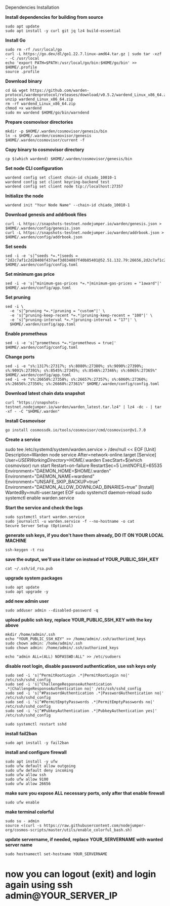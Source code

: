 Dependencies Installation

**Install dependencies for building from source**
```
sudo apt update
sudo apt install -y curl git jq lz4 build-essential
```

**Install Go**
```
sudo rm -rf /usr/local/go
curl -L https://go.dev/dl/go1.22.7.linux-amd64.tar.gz | sudo tar -xzf - -C /usr/local
echo 'export PATH=$PATH:/usr/local/go/bin:$HOME/go/bin' >> $HOME/.profile
source .profile
```

**Download binary**
```
cd && wget https://github.com/warden-protocol/wardenprotocol/releases/download/v0.5.2/wardend_Linux_x86_64.zip
unzip wardend_Linux_x86_64.zip
rm -rf wardend_Linux_x86_64.zip
chmod +x wardend
sudo mv wardend $HOME/go/bin/warndend
```

**Prepare cosmovisor directories**
```
mkdir -p $HOME/.warden/cosmovisor/genesis/bin
ln -s $HOME/.warden/cosmovisor/genesis $HOME/.warden/cosmovisor/current -f
```

**Copy binary to cosmovisor directory**
```
cp $(which wardend) $HOME/.warden/cosmovisor/genesis/bin
```

**Set node CLI configuration**
```
wardend config set client chain-id chiado_10010-1
wardend config set client keyring-backend test
wardend config set client node tcp://localhost:27357
```

**Initialize the node**
```
wardend init "Your Node Name" --chain-id chiado_10010-1
```

**Download genesis and addrbook files**
```
curl -L https://snapshots-testnet.nodejumper.io/warden/genesis.json > $HOME/.warden/config/genesis.json
curl -L https://snapshots-testnet.nodejumper.io/warden/addrbook.json > $HOME/.warden/config/addrbook.json
```

**Set seeds**
```
sed -i -e 's|^seeds *=.*|seeds = "2d2c7af1c2d28408f437aef3d034087f40b85401@52.51.132.79:26656,2d2c7af1c2d28408f437aef3d034087f40b85401@52.51.132.79:26656,5461e7642520a1f8427ffaa57f9d39cf345fcd47@54.72.190.0:26656"|' $HOME/.warden/config/config.toml
```

**Set minimum gas price**
```
sed -i -e 's|^minimum-gas-prices *=.*|minimum-gas-prices = "1award"|' $HOME/.warden/config/app.toml
```

**Set pruning**
```
sed -i \
  -e 's|^pruning *=.*|pruning = "custom"|' \
  -e 's|^pruning-keep-recent *=.*|pruning-keep-recent = "100"|' \
  -e 's|^pruning-interval *=.*|pruning-interval = "17"|' \
  $HOME/.warden/config/app.toml
```
**Enable prometheus**
```
sed -i -e 's|^prometheus *=.*|prometheus = true|' $HOME/.warden/config/config.toml
```

**Change ports**
```
sed -i -e "s%:1317%:27317%; s%:8080%:27380%; s%:9090%:27390%; s%:9091%:27391%; s%:8545%:27345%; s%:8546%:27346%; s%:6065%:27365%" $HOME/.warden/config/app.toml
sed -i -e "s%:26658%:27358%; s%:26657%:27357%; s%:6060%:27360%; s%:26656%:27356%; s%:26660%:27361%" $HOME/.warden/config/config.toml
```

**Download latest chain data snapshot**
```
curl "https://snapshots-testnet.nodejumper.io/warden/warden_latest.tar.lz4" | lz4 -dc - | tar -xf - -C "$HOME/.warden"
```

**Install Cosmovisor**
```
go install cosmossdk.io/tools/cosmovisor/cmd/cosmovisor@v1.7.0
```

**Create a service**

sudo tee /etc/systemd/system/warden.service > /dev/null << EOF
[Unit]
Description=Warden node service
After=network-online.target
[Service]
User=$USER
WorkingDirectory=$HOME/.warden
ExecStart=$(which cosmovisor) run start
Restart=on-failure
RestartSec=5
LimitNOFILE=65535
Environment="DAEMON_HOME=$HOME/.warden"
Environment="DAEMON_NAME=wardend"
Environment="UNSAFE_SKIP_BACKUP=true"
Environment="DAEMON_ALLOW_DOWNLOAD_BINARIES=true"
[Install]
WantedBy=multi-user.target
EOF
sudo systemctl daemon-reload
sudo systemctl enable warden.service

**Start the service and check the logs**
```
sudo systemctl start warden.service
sudo journalctl -u warden.service -f --no-hostname -o cat
Secure Server Setup (Optional)
```

**generate ssh keys, if you don't have them already, DO IT ON YOUR LOCAL MACHINE**
```
ssh-keygen -t rsa
```

**save the output, we'll use it later on instead of YOUR_PUBLIC_SSH_KEY**
```
cat ~/.ssh/id_rsa.pub
```

**upgrade system packages**
```
sudo apt update
sudo apt upgrade -y
```

**add new admin user**
```
sudo adduser admin --disabled-password -q
```
**upload public ssh key, replace YOUR_PUBLIC_SSH_KEY with the key above**
```
mkdir /home/admin/.ssh
echo "YOUR_PUBLIC_SSH_KEY" >> /home/admin/.ssh/authorized_keys
sudo chown admin: /home/admin/.ssh
sudo chown admin: /home/admin/.ssh/authorized_keys

echo "admin ALL=(ALL) NOPASSWD:ALL" >> /etc/sudoers
```

**disable root login, disable password authentication, use ssh keys only**
```
sudo sed -i 's|^PermitRootLogin .*|PermitRootLogin no|' /etc/ssh/sshd_config
sudo sed -i 's|^ChallengeResponseAuthentication .*|ChallengeResponseAuthentication no|' /etc/ssh/sshd_config
sudo sed -i 's|^#PasswordAuthentication .*|PasswordAuthentication no|' /etc/ssh/sshd_config
sudo sed -i 's|^#PermitEmptyPasswords .*|PermitEmptyPasswords no|' /etc/ssh/sshd_config
sudo sed -i 's|^#PubkeyAuthentication .*|PubkeyAuthentication yes|' /etc/ssh/sshd_config

sudo systemctl restart sshd
```

**install fail2ban**
```
sudo apt install -y fail2ban
```

**install and configure firewall**
```
sudo apt install -y ufw
sudo ufw default allow outgoing
sudo ufw default deny incoming
sudo ufw allow ssh
sudo ufw allow 9100
sudo ufw allow 26656
```
**make sure you expose ALL necessary ports, only after that enable firewall**
```
sudo ufw enable
```

**make terminal colorful**
```
sudo su - admin
source <(curl -s https://raw.githubusercontent.com/nodejumper-org/cosmos-scripts/master/utils/enable_colorful_bash.sh)
```

**update servername, if needed, replace YOUR_SERVERNAME with wanted server name**
```
sudo hostnamectl set-hostname YOUR_SERVERNAME
```

# now you can logout (exit) and login again using ssh admin@YOUR_SERVER_IP
